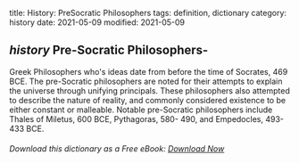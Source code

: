 title: History: PreSocratic Philosophers
tags: definition, dictionary
category: history
date: 2021-05-09
modified: 2021-05-09

## _history_  Pre-Socratic Philosophers-
Greek Philosophers who's ideas
date from before the time of Socrates,   469 BCE.
  The
pre-Socratic philosophers are noted for their attempts to explain the
universe through unifying principals.  These philosophers also
attempted to describe the nature of reality, and commonly considered
existence to be either constant or malleable.  Notable pre-Socratic
philosophers include Thales of Miletus,   600 BCE,
 Pythagoras,
  580-
490,
 and Empedocles,   493-
433 BCE.



###### Download *this* dictionary as a Free eBook: [Download Now]({static}static/SerfHistoryDictionary.pdf)

